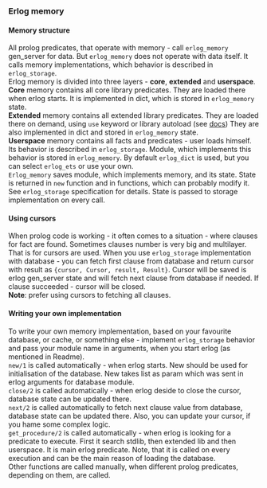 ### Erlog memory
#### Memory structure
All prolog predicates, that operate with memory - call `erlog_memory` gen_server for data. But `erlog_memory` does not 
operate with data itself. It calls memory implementations, which behavior is described in `erlog_storage`.  
Erlog memory is divided into three layers - __core__, __extended__ and __userspace__.  
__Core__ memory contains all core library predicates. They are loaded there when erlog starts. It is implemented in dict,
which is stored in `erlog_memory` state.  
__Extended__ memory contains all extended library predicates. They are loaded there on demand, using `use` keyword or 
library autoload (see [docs](https://github.com/comtihon/erlog/blob/master/doc/libraries.md "libraries")) They are also 
implemented in dict and stored in `erlog_memory` state.  
__Userspace__ memory contains all facts and predicates - user loads himself. Its behavior is described in `erlog_storage`.
Module, which implements this behavior is stored in `erlog_memory`. By default `erlog_dict` is used, but you can select 
`erlog_ets` or use your own.  
`Erlog_memory` saves module, which implements memory, and its state. State is returned in `new` function and in functions,
which can probably modify it. See `erlog_storage` specification for details. State is passed to storage implementation on
every call.

#### Using cursors
When prolog code is working - it often comes to a situation - where clauses for fact are found. Sometimes clauses number is
very big and multilayer. That is for cursors are used. When you use `erlog_storage` implementation with database - you can
fetch first clause from database and return cursor with result as `{cursor, Cursor, result, Result}`. Cursor will be saved 
is erlog gen_server state and will fetch next clause from database if needed. If clause succeeded - cursor will be closed.  
__Note__: prefer using cursors to fetching all clauses.  

#### Writing your own implementation
To write your own memory implementation, based on your favourite database, or cache, or something else - implement 
`erlog_storage` behavior and pass your module name in arguments, when you start erlog (as mentioned in Readme).  
`new/1` is called automatically - when erlog starts. New should be used for initialisation of the database. New takes 
list as param which was sent in erlog arguments for database module.  
`close/2` is called automatically - when erlog deside to close the cursor, database state can be updated there.  
`next/2` is called automatically to fetch next clause value from database, database state can be updated there. Also, you
can update your cursor, if you hame some complex logic.   
`get_procedure/2` is called automatically - when erlog is looking for a predicate to execute. First it search stdlib, then
extended lib and then userspace. It is main erlog predicate. Note, that it is called on every execution and can be the main 
reason of loading the database.  
Other functions are called manually, when different prolog predicates, depending on them, are called.